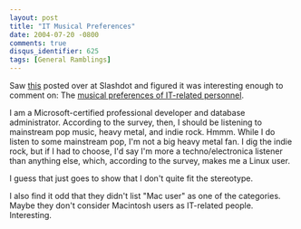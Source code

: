 ```yaml
---
layout: post
title: "IT Musical Preferences"
date: 2004-07-20 -0800
comments: true
disqus_identifier: 625
tags: [General Ramblings]
---
```

Saw [this](http://slashdot.org/article.pl?sid=04/07/20/1326207) posted
over at Slashdot and figured it was interesting enough to comment on:
The [musical preferences of IT-related
personnel](http://www.theregister.co.uk/2004/07/20/musical_preference_survey/).

 I am a Microsoft-certified professional developer and database
administrator. According to the survey, then, I should be listening to
mainstream pop music, heavy metal, and indie rock. Hmmm. While I do
listen to some mainstream pop, I'm not a big heavy metal fan. I dig the
indie rock, but if I had to choose, I'd say I'm more a
techno/electronica listener than anything else, which, according to the
survey, makes me a Linux user.

 I guess that just goes to show that I don't quite fit the stereotype.

 I also find it odd that they didn't list "Mac user" as one of the
categories. Maybe they don't consider Macintosh users as IT-related
people. Interesting.
